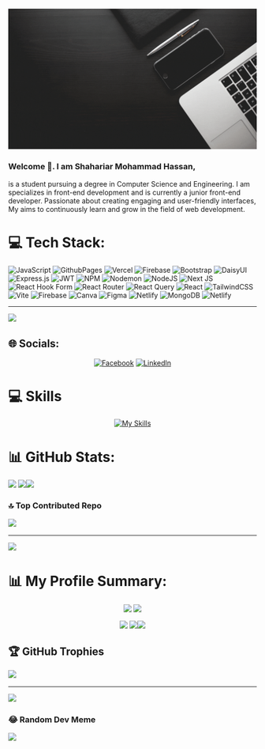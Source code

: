 
![The San Juan Mountains are beautiful!](https://raw.githubusercontent.com/shahariarshan/shahariarshan/main/Black%20Modern%20Vlogger%20YouTube%20Banner%20(1).gif "San Juan Mountains")



### Welcome 👋. I am Shahariar Mohammad Hassan,
 is a student pursuing a degree in Computer Science and Engineering. I am specializes in front-end development and is currently a junior front-end developer. Passionate about creating engaging and user-friendly interfaces, My aims to continuously learn and grow in the field of web development.

 # 💻 Tech Stack:
![JavaScript](https://img.shields.io/badge/javascript-%23323330.svg?style=for-the-badge&logo=javascript&logoColor=%23F7DF1E) ![GithubPages](https://img.shields.io/badge/github%20pages-121013?style=for-the-badge&logo=github&logoColor=white) ![Vercel](https://img.shields.io/badge/vercel-%23000000.svg?style=for-the-badge&logo=vercel&logoColor=white) ![Firebase](https://img.shields.io/badge/firebase-%23039BE5.svg?style=for-the-badge&logo=firebase) ![Bootstrap](https://img.shields.io/badge/bootstrap-%238511FA.svg?style=for-the-badge&logo=bootstrap&logoColor=white) ![DaisyUI](https://img.shields.io/badge/daisyui-5A0EF8?style=for-the-badge&logo=daisyui&logoColor=white) ![Express.js](https://img.shields.io/badge/express.js-%23404d59.svg?style=for-the-badge&logo=express&logoColor=%2361DAFB) ![JWT](https://img.shields.io/badge/JWT-black?style=for-the-badge&logo=JSON%20web%20tokens) ![NPM](https://img.shields.io/badge/NPM-%23CB3837.svg?style=for-the-badge&logo=npm&logoColor=white) ![Nodemon](https://img.shields.io/badge/NODEMON-%23323330.svg?style=for-the-badge&logo=nodemon&logoColor=%BBDEAD) ![NodeJS](https://img.shields.io/badge/node.js-6DA55F?style=for-the-badge&logo=node.js&logoColor=white) ![Next JS](https://img.shields.io/badge/Next-black?style=for-the-badge&logo=next.js&logoColor=white) ![React Hook Form](https://img.shields.io/badge/React%20Hook%20Form-%23EC5990.svg?style=for-the-badge&logo=reacthookform&logoColor=white) ![React Router](https://img.shields.io/badge/React_Router-CA4245?style=for-the-badge&logo=react-router&logoColor=white) ![React Query](https://img.shields.io/badge/-React%20Query-FF4154?style=for-the-badge&logo=react%20query&logoColor=white) ![React](https://img.shields.io/badge/react-%2320232a.svg?style=for-the-badge&logo=react&logoColor=%2361DAFB) ![TailwindCSS](https://img.shields.io/badge/tailwindcss-%2338B2AC.svg?style=for-the-badge&logo=tailwind-css&logoColor=white) ![Vite](https://img.shields.io/badge/vite-%23646CFF.svg?style=for-the-badge&logo=vite&logoColor=white) ![Firebase](https://img.shields.io/badge/Firebase-039BE5?style=for-the-badge&logo=Firebase&logoColor=white) ![Canva](https://img.shields.io/badge/Canva-%2300C4CC.svg?style=for-the-badge&logo=Canva&logoColor=white) ![Figma](https://img.shields.io/badge/figma-%23F24E1E.svg?style=for-the-badge&logo=figma&logoColor=white) ![Netlify](https://img.shields.io/badge/netlify-%23000000.svg?style=for-the-badge&logo=netlify&logoColor=#00C7B7) ![MongoDB](https://img.shields.io/badge/MongoDB-%234ea94b.svg?style=for-the-badge&logo=mongodb&logoColor=white) ![Netlify](https://img.shields.io/badge/netlify-%23000000.svg?style=for-the-badge&logo=netlify&logoColor=#00C7B7)

---
[![](https://visitcount.itsvg.in/api?id=shahariarshan&icon=0&color=0)](https://visitcount.itsvg.in)


## 🌐 Socials:
<div align="center">

 [![Facebook](https://img.shields.io/badge/Facebook-%231877F2.svg?logo=Facebook&logoColor=white)](https://facebook.com/md.shahariar.311) [![LinkedIn](https://img.shields.io/badge/LinkedIn-%230077B5.svg?logo=linkedin&logoColor=white)](https://linkedin.com/in/in/shahariarmohammad)  

</div>

# 💻 Skills

<div align="center">
 
[![My Skills](https://skillicons.dev/icons?i=html,tailwind,css,js,express,firebase,mongodb,react,github,netlify,vercel,visualstudio)](https://skillicons.dev) 

</div>

# 📊 GitHub Stats:
![](https://github-readme-stats.vercel.app/api?username=shahariarshan&theme=dark&hide_border=false&include_all_commits=false&count_private=false)
![](https://github-readme-streak-stats.herokuapp.com/?user=shahariarshan&theme=dark&hide_border=false)![](https://github-readme-stats.vercel.app/api/top-langs/?username=shahariarshan&theme=dark&hide_border=false&include_all_commits=false&count_private=false&layout=compact)

### 🔝 Top Contributed Repo
![](https://github-contributor-stats.vercel.app/api?username=shahariarshan&limit=5&theme=monokai&combine_all_yearly_contributions=true)


---
[![](https://visitcount.itsvg.in/api?id=shahariarshan&icon=0&color=0)](https://visitcount.itsvg.in)

<!-- Proudly created with GPRM ( https://gprm.itsvg.in ) -->


<!-- Proudly created with GPRM ( https://gprm.itsvg.in ) -->




# 📊 My Profile Summary:


<div align="center">

![](http://github-profile-summary-cards.vercel.app/api/cards/repos-per-language?username=shahariarshan&theme=aura_dark)
![](http://github-profile-summary-cards.vercel.app/api/cards/most-commit-language?username=shahariarshan&theme=aura_dark)
 
</div>




<div align="center">

![](http://github-profile-summary-cards.vercel.app/api/cards/stats?username=shahariarshan&theme=aura_dark)
![](http://github-profile-summary-cards.vercel.app/api/cards/productive-time?username=shahariarshan&theme=aura_dark&utcOffset=8)![](http://github-profile-summary-cards.vercel.app/api/cards/profile-details?username=shahariarshan&theme=aura_dark)
 
</div>



## 🏆 GitHub Trophies
![](https://github-profile-trophy.vercel.app/?username=shahariarshan&theme=discord&no-frame=true&no-bg=true&margin-w=4)

---
[![](https://visitcount.itsvg.in/api?id=shahariarshan&icon=0&color=0)](https://visitcount.itsvg.in)



### 😂 Random Dev Meme
<img src='https://randommeme-five.vercel.app/' style="height: 400px;"/>







